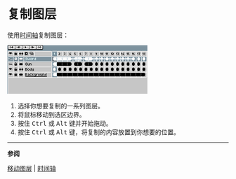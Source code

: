 # 复制图层

使用[时间轴](timeline.md)复制图层：

![复制图层](copy-layers/copy-layers.gif)

1. 选择你想要复制的一系列图层。
2. 将鼠标移动到选区边界。
3. 按住 <kbd>Ctrl</kbd> 或 <kbd>Alt</kbd> 键并开始拖动。
4. 按住 <kbd>Ctrl</kbd> 或 <kbd>Alt</kbd> 键，将复制的内容放置到你想要的位置。

---

**参阅**

[移动图层](move-layers.md) |
[时间轴](timeline.md)
